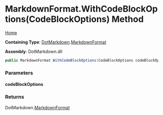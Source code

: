 <a name="_top"></a>

# MarkdownFormat\.WithCodeBlockOptions\(CodeBlockOptions\) Method

[Home](../../../README.md#_top)

**Containing Type**: [DotMarkdown](../../README.md#_top)\.[MarkdownFormat](../README.md#_top)

**Assembly**: DotMarkdown\.dll

```csharp
public MarkdownFormat WithCodeBlockOptions(CodeBlockOptions codeBlockOptions)
```

### Parameters

#### codeBlockOptions

### Returns

DotMarkdown\.[MarkdownFormat](../README.md#_top)

